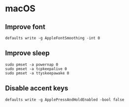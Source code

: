# macOS

## Improve font

```
defaults write -g AppleFontSmoothing -int 0
```

## Improve sleep

```
sudo pmset -a powernap 0
sudo pmset -a tcpkeepalive 0
sudo pmset -a ttyskeepawake 0
```

## Disable accent keys

```
defaults write -g ApplePressAndHoldEnabled -bool false
```

